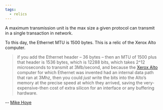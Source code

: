 ```yaml
---
tags:
  - relics
---
```

A maximum transmission unit is the max size a given protocol can transmit in a single transaction in network.

To this day, the Ethernet MTU is 1500 bytes.  This is a relic of the Xerox Alto computer.

> if you add the Ethernet header – 36 bytes – then an MTU of 1500 plus that header is 1536 bytes, which is 12288 bits, which takes 2^12 microseconds to transmit at 3Mb/second, and because the [Xerox Alto](https://en.wikipedia.org/wiki/Xerox_Alto) computer for which Ethernet was invented had an internal data path that ran at 3Mhz, then you could _just_ write the bits into the Alto’s memory at the precise speed at which they arrived, saving the very-expensive-then cost of extra silicon for an interface or any buffering hardware.

-- [Mike Hoye](https://exple.tive.org/blarg/2024/04/24/magic-numbers/)
